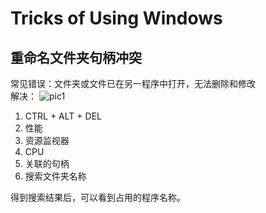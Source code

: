 # Tricks of Using Windows

## 重命名文件夹句柄冲突

常见错误：文件夹或文件已在另一程序中打开，无法删除和修改  
解决：
![pic1](https://img-blog.csdnimg.cn/20190516015402346.png?x-oss-process=image/watermark,type_ZmFuZ3poZW5naGVpdGk,shadow_10,text_aHR0cHM6Ly9ibG9nLmNzZG4ubmV0L3podXpiWVI=,size_16,color_FFFFFF,t_70)

1. CTRL + ALT + DEL
2. 性能
3. 资源监视器
4. CPU
5. 关联的句柄
6. 搜索文件夹名称

得到搜索结果后，可以看到占用的程序名称。
